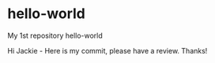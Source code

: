 # hello-world
My 1st repository hello-world

Hi Jackie -
Here is my commit, please have a review. Thanks!
